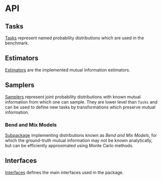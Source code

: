 # API

## Tasks

[Tasks](tasks.md) represent named probability distributions which are used in the benchmark.

## Estimators

[Estimators](estimators.md) are the implemented mutual information estimators.

## Samplers

[Samplers](samplers.md) represent joint probability distributions with known mutual information from which one can sample. They are lower level than `Tasks` and can be used to define new tasks by transformations which preserve mutual information.

### Bend and Mix Models
[Subpackage](bmm.md) implementing distributions known as *Bend and Mix Models*, for which the ground-truth mutual information may not be known analytically, but can be efficiently approximated using Monte Carlo methods. 

## Interfaces
[Interfaces](interfaces.md) defines the main interfaces used in the package.
